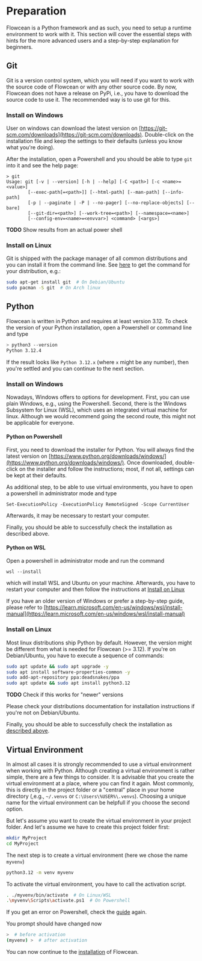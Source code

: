 # Preparation

Flowcean is a Python framework and as such, you need to setup a runtime environment to work with it.
This section will cover the essential steps with hints for the more advanced users and a step-by-step explanation for beginners.

## Git

Git is a version control system, which you will need if you want to work with the source code of Flowcean or with any other source code.
By now, Flowcean does not have a release on PyPi, i.e., you have to download the source code to use it.
The recommended way is to use git for this.

### Install on Windows

User on windows can download the latest version on [https://git-scm.com/downloads](https://git-scm.com/downloads).
Double-click on the installation file and keep the settings to their defaults (unless you know what you're doing).

After the installation, open a Powershell and you should be able to type `git` into it and see the help page:

```PS
> git 
Usage: git [-v | --version] [-h | --help] [-C <path>] [-c <name>=<value>]
        [--exec-path[=<path>]] [--html-path] [--man-path] [--info-path]
        [-p | --paginate | -P | --no-pager] [--no-replace-objects] [--bare]
        [--git-dir=<path>] [--work-tree=<path>] [--namespace=<name>]
        [--config-env=<name>=<envvar>] <command> [<args>]
```
**TODO** Show results from an actual power shell

### Install on Linux

Git is shipped with the package manager of all common distributions and you can install it from the command line.
See [here](https://git-scm.com/download/linux) to get the command for your distribution, e.g.:

```bash
sudo apt-get install git  # On Debian/Ubuntu
sudo pacman -S git  # On Arch linux
```

## Python

Flowcean is written in Python and requires at least version 3.12.
To check the version of your Python installation, open a Powershell or command line and type

```bash
> python3 --version
Python 3.12.4
```

If the result looks like `Python 3.12.x` (where `x` might be any number), then you're settled and you can continue to the next section.

### Install on Windows

Nowadays, Windows offers to options for development.
First, you can use plain Windows, e.g., using the Powershell.
Second, there is the Windows Subsystem for Linux (WSL), which uses an integrated virtual machine for linux.
Although we would recommend going the second route, this might not be applicable for everyone.

#### Python on Powershell

First, you need to download the installer for Python. 
You will always find the latest version on [https://www.python.org/downloads/windows/](https://www.python.org/downloads/windows/).
Once downloaded, double-click on the installer and follow the instructions; most, if not all, settings can be kept at their defaults.

As additional step, to be able to use virtual environments, you have to open a powershell in administrator mode and type

```PS
Set-ExecutionPolicy -ExecutionPolicy RemoteSigned -Scope CurrentUser
```

Afterwards, it may be necessary to restart your computer.

Finally, you should be able to successfully check the installation as described above. 

#### Python on WSL

Open a powershell in administrator mode and run the command

```PS
wsl --install
```

which will install WSL and Ubuntu on your machine.
Afterwards, you have to restart your computer and then follow the instructions at [Install on Linux](#install-on-linux-1)

If you have an older version of Windows or prefer a step-by-step guide, please refer to [https://learn.microsoft.com/en-us/windows/wsl/install-manual](https://learn.microsoft.com/en-us/windows/wsl/install-manual)



### Install on Linux

Most linux distributions ship Python by default. 
However, the version might be different from what is needed for Flowcean (>= 3.12).
If you're on Debian/Ubuntu, you have to execute a sequence of commands:

```bash
sudo apt update && sudo apt upgrade -y
sudo apt install software-properties-common -y
sudo add-apt-repository ppa:deadsnakes/ppa
sudo apt update && sudo apt install python3.12
```

**TODO** Check if this works for "newer" versions

Please check your distributions documentation for installation instructions if you're not on Debian/Ubuntu.

Finally, you should be able to successfully check the installation as [described above](#python). 

## Virtual Environment

In almost all cases it is strongly recommended to use a virtual environment when working with Python.
Although creating a virtual environment is rather simple, there are a few things to consider.
It is advisable that you create the virtual environment at a place, where you can find it again.
Most commonly, this is directly in the project folder or a "central" place in your home directory (,e.g., `~/.venvs` or `C:\Users\%USER%\.venvs`).
Choosing a unique name for the virtual environment can be helpfull if you choose the second option.

But let's assume you want to create the virtual environment in your project folder.
And let's assume we have to create this project folder first:

```bash
mkdir MyProject 
cd MyProject
```

The next step is to create a virtual environment (here we chose the name `myvenv`)

```bash
python3.12 -m venv myvenv
```

To activate the virtual environment, you have to call the activation script.

```bash
. ./myvenv/bin/activate  # On Linux/WSL
.\myvenv\Scripts\activate.ps1  # On Powershell
```

If you get an error on Powershell, check the [guide](#python-on-powershell) again.

You prompt should have changed now

```bash
>  # before activation
(myvenv) >  # after activation
```

You can now continue to the [installation](installation.md) of Flowcean.

